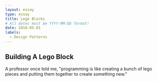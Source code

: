 ```yaml
---
layout: essay
type: essay
title: Lego Blocks 
# All dates must be YYYY-MM-DD format!
date: 2018-05-01
labels:
  - Design Patterns
---
```


## Building A Lego Block

A professor once told me, "programming is like creating a bunch of lego pieces and putting them together to create something new."